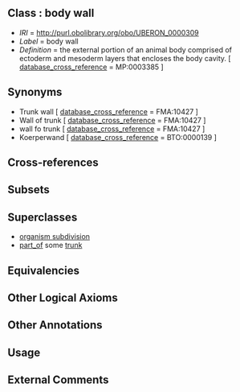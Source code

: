
## Class : body wall

 * *IRI* = http://purl.obolibrary.org/obo/UBERON_0000309
 * *Label* = body wall
 * *Definition* = the external portion of an animal body comprised of ectoderm and mesoderm layers that encloses the body cavity. [ [database_cross_reference](../../ef/oboInOwl#hasDbXref.md) = MP:0003385 ]

## Synonyms

 * Trunk wall [ [database_cross_reference](../../ef/oboInOwl#hasDbXref.md) = FMA:10427 ]
 * Wall of trunk [ [database_cross_reference](../../ef/oboInOwl#hasDbXref.md) = FMA:10427 ]
 * wall fo trunk [ [database_cross_reference](../../ef/oboInOwl#hasDbXref.md) = FMA:10427 ]
 * Koerperwand [ [database_cross_reference](../../ef/oboInOwl#hasDbXref.md) = BTO:0000139 ]

## Cross-references


## Subsets


## Superclasses

 * [organism subdivision](../../UBERON/75/UBERON_0000475.md)
 * [part_of](../../BFO/50/BFO_0000050.md) some [trunk](../../UBERON/00/UBERON_0002100.md)

## Equivalencies


## Other Logical Axioms


## Other Annotations


## Usage


## External Comments

